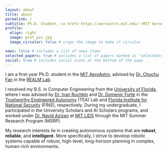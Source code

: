 ```yaml
---
layout: about
title: about
permalink: /
subtitle: Ph.D. Student, <a href='https://aeroastro.mit.edu/'>MIT AeroAstro</a>
profile:
  align: right
  image: prof_pic.jpg
  image_circular: false # crops the image to make it circular

news: false # includes a list of news items
selected_papers: true # includes a list of papers marked as "selected={true}"
social: true # includes social icons at the bottom of the page
---
```


I am a first-year Ph.D. student in the [MIT AeroAstro](https://aeroastro.mit.edu/), advised by [Dr. Chuchu Fan](https://chuchu.mit.edu/) in the [REALM Lab](https://aeroastro.mit.edu/realm/).

I received my B.S. in Computer Engineering from the [University of Florida](https://www.ufl.edu/), where I was advised by [Dr. Ivan Ruchkin](https://ivan.ece.ufl.edu/) and [Dr. Domenic Forte](https://dforte.ece.ufl.edu/) in the [Trustworthy Engineered Autonomy](https://tea.ece.ufl.edu/) (TEA) Lab and [Florida Institute for National Security](https://fins.institute.ufl.edu/) (FINS), respectively. During my undergraduate, I participated in the University Scholars and AI Scholars programs, and worked under [Dr. Navid Azizan](https://azizan.mit.edu/) at [MIT LIDS](https://lids.mit.edu/) through the MIT Summer Research Program (MSRP).

My research interests lie in creating autonomous systems that are **robust**, **reliable**, and **intelligent**. More specifically, I strive to develop robotic systems capable of robust, high-level, long-horizon planning in complex, human-rich environments.